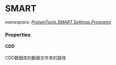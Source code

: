 ﻿# SMART
_namespace: [ProteinTools.SMART.Settings.Programs](./index.md)_






### Properties

#### CDD
CDD数据库的数据文件夹的路径
